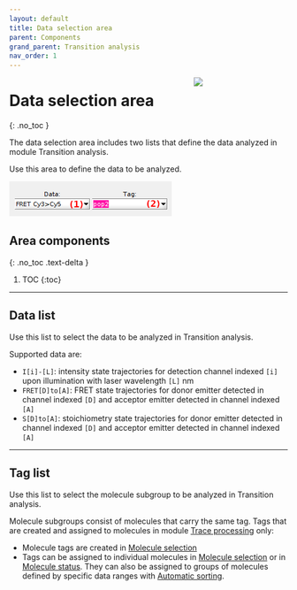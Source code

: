 ```yaml
---
layout: default
title: Data selection area
parent: Components
grand_parent: Transition analysis
nav_order: 1
---
```


<img src="../../assets/images/logos/logo-transition-analysis_400px.png" width="170" style="float:right; margin-left: 15px;"/>

# Data selection area
{: .no_toc }

The data selection area includes two lists that define the data analyzed in module Transition analysis. 

Use this area to define the data to be analyzed.

<a class="plain" href="../../assets/images/gui/TA-area-data-selection.png"><img src="../../assets/images/gui/TA-area-data-selection.png" style="max-width:365px;"></a>

## Area components
{: .no_toc .text-delta }

1. TOC
{:toc}


---

## Data list

Use this list to select the data to be analyzed in Transition analysis.

Supported data are:
* `I[i]-[L]`: intensity state trajectories for detection channel indexed `[i]` upon illumination with laser wavelength `[L]` nm
* `FRET[D]to[A]`: FRET state trajectories for donor emitter detected in channel indexed `[D]` and acceptor emitter detected in channel indexed `[A]`
* `S[D]to[A]`: stoichiometry state trajectories for donor emitter detected in channel indexed `[D]` and acceptor emitter detected in channel indexed `[A]`


---

## Tag list

Use this list to select the molecule subgroup to be analyzed in Transition analysis.

Molecule subgroups consist of molecules that carry the same tag.
Tags that are created and assigned to molecules in module 
[Trace processing](../../trace-processing.html) only:

* Molecule tags are created in 
[Molecule selection](../../trace-processing/functionalities/tm-overview.html#molecule-selection)
* Tags can be assigned to individual molecules in 
[Molecule selection](../../trace-processing/functionalities/tm-overview.html#molecule-selection) or in 
[Molecule status](../../trace-processing/components/panel-sample-management.html#molecule-status). 
They can also be assigned to groups of molecules defined by specific data ranges with 
[Automatic sorting](../../trace-processing/functionalities/tm-automatic-sorting.html#tm-menu).




